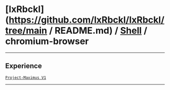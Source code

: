 # [lxRbckl](https://github.com/lxRbckl/lxRbckl/tree/main / README.md) / [Shell](https://github.com/lxRbckl/lxRbckl/tree/main/Shell) / chromium-browser

---

## Experience
[`Project-Maximus V1`](https://github.com/lxRbckl/Project-Maximus/blob/V1/README.md)

---
